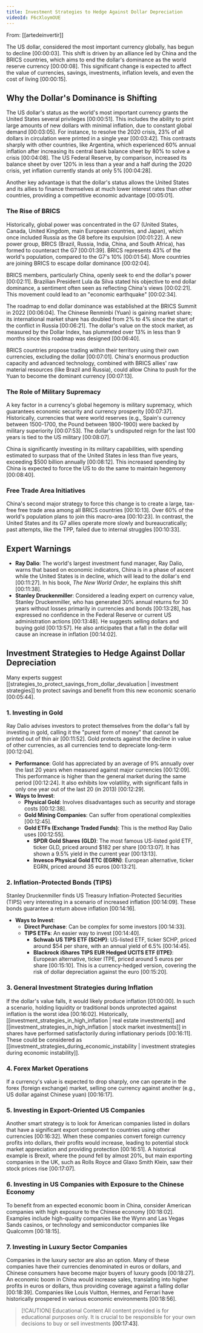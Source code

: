 ```yaml
---
title: Investment Strategies to Hedge Against Dollar Depreciation
videoId: F6cXloymOUE
---
```


From: [[artedeinvertir]] <br/> 

The US dollar, considered the most important currency globally, has begun to decline <a class="yt-timestamp" data-t="00:00:03">[00:00:03]</a>. This shift is driven by an alliance led by China and the BRICS countries, which aims to end the dollar's dominance as the world reserve currency <a class="yt-timestamp" data-t="00:00:08">[00:00:08]</a>. This significant change is expected to affect the value of currencies, savings, investments, inflation levels, and even the cost of living <a class="yt-timestamp" data-t="00:00:15">[00:00:15]</a>.

## Why the Dollar's Dominance is Shifting

The US dollar's status as the world's most important currency grants the United States several privileges <a class="yt-timestamp" data-t="00:00:51">[00:00:51]</a>. This includes the ability to print large amounts of new dollars with minimal inflation, due to constant global demand <a class="yt-timestamp" data-t="00:03:05">[00:03:05]</a>. For instance, to resolve the 2020 crisis, 23% of all dollars in circulation were printed in a single year <a class="yt-timestamp" data-t="00:03:42">[00:03:42]</a>. This contrasts sharply with other countries, like Argentina, which experienced 60% annual inflation after increasing its central bank balance sheet by 80% to solve a crisis <a class="yt-timestamp" data-t="00:04:08">[00:04:08]</a>. The US Federal Reserve, by comparison, increased its balance sheet by over 120% in less than a year and a half during the 2020 crisis, yet inflation currently stands at only 5% <a class="yt-timestamp" data-t="00:04:28">[00:04:28]</a>.

Another key advantage is that the dollar's status allows the United States and its allies to finance themselves at much lower interest rates than other countries, providing a competitive economic advantage <a class="yt-timestamp" data-t="00:05:01">[00:05:01]</a>.

### The Rise of BRICS

Historically, global power was concentrated in the G7 (United States, Canada, United Kingdom, main European countries, and Japan), which once included Russia as the G8 before its expulsion <a class="yt-timestamp" data-t="00:01:22">[00:01:22]</a>. A new power group, BRICS (Brazil, Russia, India, China, and South Africa), has formed to counteract the G7 <a class="yt-timestamp" data-t="00:01:39">[00:01:39]</a>. BRICS represents 43% of the world's population, compared to the G7's 10% <a class="yt-timestamp" data-t="00:01:54">[00:01:54]</a>. More countries are joining BRICS to escape dollar dominance <a class="yt-timestamp" data-t="00:02:04">[00:02:04]</a>.

BRICS members, particularly China, openly seek to end the dollar's power <a class="yt-timestamp" data-t="00:02:11">[00:02:11]</a>. Brazilian President Lula da Silva stated his objective to end dollar dominance, a sentiment often seen as reflecting China's views <a class="yt-timestamp" data-t="00:02:21">[00:02:21]</a>. This movement could lead to an "economic earthquake" <a class="yt-timestamp" data-t="00:02:34">[00:02:34]</a>.

The roadmap to end dollar dominance was established at the BRICS Summit in 2022 <a class="yt-timestamp" data-t="00:06:04">[00:06:04]</a>. The Chinese Renminbi (Yuan) is gaining market share; its international market share has doubled from 2% to 4% since the start of the conflict in Russia <a class="yt-timestamp" data-t="00:06:21">[00:06:21]</a>. The dollar's value on the stock market, as measured by the Dollar Index, has plummeted over 13% in less than 9 months since this roadmap was designed <a class="yt-timestamp" data-t="00:06:40">[00:06:40]</a>.

BRICS countries propose trading within their territory using their own currencies, excluding the dollar <a class="yt-timestamp" data-t="00:07:01">[00:07:01]</a>. China's enormous production capacity and advanced technology, combined with BRICS allies' raw material resources (like Brazil and Russia), could allow China to push for the Yuan to become the dominant currency <a class="yt-timestamp" data-t="00:07:13">[00:07:13]</a>.

### The Role of Military Supremacy

A key factor in a currency's global hegemony is military supremacy, which guarantees economic security and currency prosperity <a class="yt-timestamp" data-t="00:07:37">[00:07:37]</a>. Historically, currencies that were world reserves (e.g., Spain's currency between 1500-1700, the Pound between 1800-1900) were backed by military superiority <a class="yt-timestamp" data-t="00:07:53">[00:07:53]</a>. The dollar's undisputed reign for the last 100 years is tied to the US military <a class="yt-timestamp" data-t="00:08:07">[00:08:07]</a>.

China is significantly investing in its military capabilities, with spending estimated to surpass that of the United States in less than five years, exceeding $500 billion annually <a class="yt-timestamp" data-t="00:08:12">[00:08:12]</a>. This increased spending by China is expected to force the US to do the same to maintain hegemony <a class="yt-timestamp" data-t="00:08:40">[00:08:40]</a>.

### Free Trade Area Initiatives

China's second major strategy to force this change is to create a large, tax-free free trade area among all BRICS countries <a class="yt-timestamp" data-t="00:10:13">[00:10:13]</a>. Over 60% of the world's population plans to join this macro-area <a class="yt-timestamp" data-t="00:10:23">[00:10:23]</a>. In contrast, the United States and its G7 allies operate more slowly and bureaucratically; past attempts, like the TPP, failed due to internal struggles <a class="yt-timestamp" data-t="00:10:33">[00:10:33]</a>.

## Expert Warnings

*   **Ray Dalio**: The world's largest investment fund manager, Ray Dalio, warns that based on economic indicators, China is in a phase of ascent while the United States is in decline, which will lead to the dollar's end <a class="yt-timestamp" data-t="00:11:27">[00:11:27]</a>. In his book, *The New World Order*, he explains this shift <a class="yt-timestamp" data-t="00:11:38">[00:11:38]</a>.
*   **Stanley Druckenmiller**: Considered a leading expert on currency value, Stanley Druckenmiller, who has generated 30% annual returns for 30 years without losses primarily in currencies and bonds <a class="yt-timestamp" data-t="00:13:28">[00:13:28]</a>, has expressed no confidence in the Federal Reserve or current US administration actions <a class="yt-timestamp" data-t="00:13:48">[00:13:48]</a>. He suggests selling dollars and buying gold <a class="yt-timestamp" data-t="00:13:57">[00:13:57]</a>. He also anticipates that a fall in the dollar will cause an increase in inflation <a class="yt-timestamp" data-t="00:14:02">[00:14:02]</a>.

## Investment Strategies to Hedge Against Dollar Depreciation

Many experts suggest [[strategies_to_protect_savings_from_dollar_devaluation | investment strategies]] to protect savings and benefit from this new economic scenario <a class="yt-timestamp" data-t="00:05:44">[00:05:44]</a>.

### 1. Investing in Gold
Ray Dalio advises investors to protect themselves from the dollar's fall by investing in gold, calling it the "purest form of money" that cannot be printed out of thin air <a class="yt-timestamp" data-t="00:11:52">[00:11:52]</a>. Gold protects against the decline in value of other currencies, as all currencies tend to depreciate long-term <a class="yt-timestamp" data-t="00:12:04">[00:12:04]</a>.

*   **Performance**: Gold has appreciated by an average of 9% annually over the last 20 years when measured against major currencies <a class="yt-timestamp" data-t="00:12:09">[00:12:09]</a>. This performance is higher than the general market during the same period <a class="yt-timestamp" data-t="00:12:24">[00:12:24]</a>. It also exhibits low volatility, with significant falls in only one year out of the last 20 (in 2013) <a class="yt-timestamp" data-t="00:12:29">[00:12:29]</a>.
*   **Ways to Invest**:
    *   **Physical Gold**: Involves disadvantages such as security and storage costs <a class="yt-timestamp" data-t="00:12:38">[00:12:38]</a>.
    *   **Gold Mining Companies**: Can suffer from operational complexities <a class="yt-timestamp" data-t="00:12:45">[00:12:45]</a>.
    *   **Gold ETFs (Exchange Traded Funds)**: This is the method Ray Dalio uses <a class="yt-timestamp" data-t="00:12:55">[00:12:55]</a>.
        *   **SPDR Gold Shares (GLD)**: The most famous US-listed gold ETF, ticker GLD, priced around $182 per share <a class="yt-timestamp" data-t="00:13:07">[00:13:07]</a>. It has shown a 9.5% yield in the current year <a class="yt-timestamp" data-t="00:13:13">[00:13:13]</a>.
        *   **Invesco Physical Gold ETC (EGRN)**: European alternative, ticker EGRN, priced around 35 euros <a class="yt-timestamp" data-t="00:13:21">[00:13:21]</a>.

### 2. Inflation-Protected Bonds (TIPS)
Stanley Druckenmiller finds US Treasury Inflation-Protected Securities (TIPS) very interesting in a scenario of increased inflation <a class="yt-timestamp" data-t="00:14:09">[00:14:09]</a>. These bonds guarantee a return above inflation <a class="yt-timestamp" data-t="00:14:16">[00:14:16]</a>.

*   **Ways to Invest**:
    *   **Direct Purchase**: Can be complex for some investors <a class="yt-timestamp" data-t="00:14:33">[00:14:33]</a>.
    *   **TIPS ETFs**: An easier way to invest <a class="yt-timestamp" data-t="00:14:40">[00:14:40]</a>.
        *   **Schwab US TIPS ETF (SCHP)**: US-listed ETF, ticker SCHP, priced around $54 per share, with an annual yield of 6.5% <a class="yt-timestamp" data-t="00:14:45">[00:14:45]</a>.
        *   **Blackrock iShares TIPS EUR Hedged UCITS ETF (ITPE)**: European alternative, ticker ITPE, priced around 5 euros per share <a class="yt-timestamp" data-t="00:15:10">[00:15:10]</a>. This is a currency-hedged version, covering the risk of dollar depreciation against the euro <a class="yt-timestamp" data-t="00:15:20">[00:15:20]</a>.

### 3. General Investment Strategies during Inflation
If the dollar's value falls, it would likely produce inflation <a class="yt-timestamp" data-t="00:15:58">[01:00:00]</a>. In such a scenario, holding liquidity or traditional bonds unprotected against inflation is the worst idea <a class="yt-timestamp" data-t="00:16:02">[00:16:02]</a>. Historically, [[investment_strategies_in_high_inflation | real estate investments]] and [[investment_strategies_in_high_inflation | stock market investments]] in shares have performed satisfactorily during inflationary periods <a class="yt-timestamp" data-t="00:16:11">[00:16:11]</a>. These could be considered as [[investment_strategies_during_economic_instability | investment strategies during economic instability]].

### 4. Forex Market Operations
If a currency's value is expected to drop sharply, one can operate in the forex (foreign exchange) market, selling one currency against another (e.g., US dollar against Chinese yuan) <a class="yt-timestamp" data-t="00:16:17">[00:16:17]</a>.

### 5. Investing in Export-Oriented US Companies
Another smart strategy is to look for American companies listed in dollars that have a significant export component to countries using other currencies <a class="yt-timestamp" data-t="00:16:32">[00:16:32]</a>. When these companies convert foreign currency profits into dollars, their profits would increase, leading to potential stock market appreciation and providing protection <a class="yt-timestamp" data-t="00:16:51">[00:16:51]</a>. A historical example is Brexit, where the pound fell by almost 20%, but main exporting companies in the UK, such as Rolls Royce and Glaxo Smith Klein, saw their stock prices rise <a class="yt-timestamp" data-t="00:17:07">[00:17:07]</a>.

### 6. Investing in US Companies with Exposure to the Chinese Economy
To benefit from an expected economic boom in China, consider American companies with high exposure to the Chinese economy <a class="yt-timestamp" data-t="00:18:02">[00:18:02]</a>. Examples include high-quality companies like the Wynn and Las Vegas Sands casinos, or technology and semiconductor companies like Qualcomm <a class="yt-timestamp" data-t="00:18:15">[00:18:15]</a>.

### 7. Investing in Luxury Sector Companies
Companies in the luxury sector are also an option. Many of these companies have their currencies denominated in euros or dollars, and Chinese consumers have become major buyers of luxury goods <a class="yt-timestamp" data-t="00:18:27">[00:18:27]</a>. An economic boom in China would increase sales, translating into higher profits in euros or dollars, thus providing coverage against a falling dollar <a class="yt-timestamp" data-t="00:18:39">[00:18:39]</a>. Companies like Louis Vuitton, Hermes, and Ferrari have historically prospered in various economic environments <a class="yt-timestamp" data-t="00:18:56">[00:18:56]</a>.

> [!CAUTION] Educational Content
> All content provided is for educational purposes only. It is crucial to be responsible for your own decisions to buy or sell investments <a class="yt-timestamp" data-t="00:17:43">[00:17:43]</a>.